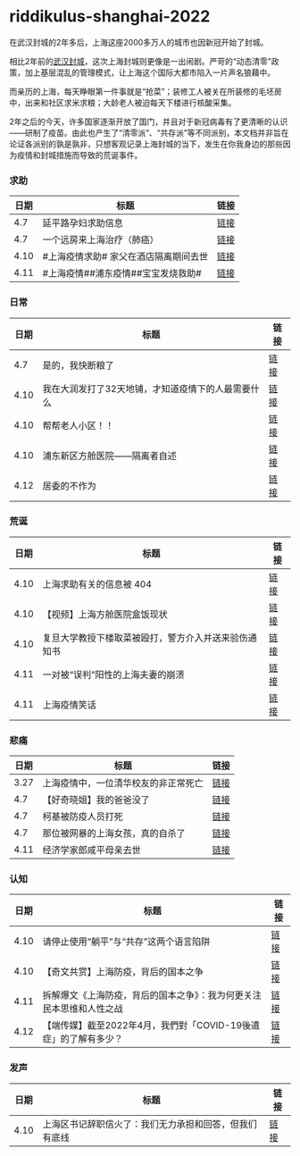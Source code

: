 # riddikulus-shanghai-2022

在武汉封城的2年多后，上海这座2000多万人的城市也因新冠开始了封城。

相比2年前的[武汉封城](https://github.com/dta0502/nCovMemory)，这次上海封城则更像是一出闹剧。严苛的“动态清零”政策，加上基层混乱的管理模式，让上海这个国际大都市陷入一片声名狼藉中。

而亲历的上海，每天睁眼第一件事就是“抢菜”；装修工人被关在所装修的毛坯房中，出来和社区求米求粮；大龄老人被迫每天下楼进行核酸采集。

2年之后的今天，许多国家逐渐开放了国门，并且对于新冠病毒有了更清晰的认识——研制了疫苗。由此也产生了“清零派”、“共存派”等不同派别，本文档并非旨在论证各派别的孰是孰非，只想客观记录上海封城的当下，发生在你我身边的那些因为疫情和封城措施而导致的荒诞事件。

### 求助

| **日期** | **标题**           | **链接**                                                                    |
|----------|--------------------|-----------------------------------------------------------------------------|
| 4.7      | 延平路孕妇求助信息 | [链接](https://github.com/R-r-riddikulus/riddikulus-shanghai-2022/issues/1) |
| 4.7      |  一个远房来上海治疗（肺癌）| [链接](https://github.com/R-r-riddikulus/riddikulus-shanghai-2022/issues/5) |
| 4.10 | #上海疫情求助# 家父在酒店隔离期间去世 | [链接](https://github.com/R-r-riddikulus/riddikulus-shanghai-2022/issues/10) |
| 4.11 | #上海疫情##浦东疫情##宝宝发烧救助# | [链接](https://github.com/R-r-riddikulus/riddikulus-shanghai-2022/issues/18) |

### 日常

| **日期** | **标题**           | **链接**                                                                    |
|----------|--------------------|-----------------------------------------------------------------------------|
| 4.7      | 是的，我快断粮了     | [链接](https://github.com/R-r-riddikulus/riddikulus-shanghai-2022/issues/6) |
| 4.10    | 我在大润发打了32天地铺，才知道疫情下的人最需要什么  | [链接](https://github.com/R-r-riddikulus/riddikulus-shanghai-2022/issues/8) |
| 4.10 | 帮帮老人小区！！ | [链接](https://github.com/R-r-riddikulus/riddikulus-shanghai-2022/issues/11) |
| 4.10 | 浦东新区方舱医院——隔离者自述 | [链接](https://github.com/R-r-riddikulus/riddikulus-shanghai-2022/issues/17) |
| 4.12 | 居委的不作为 | [链接](https://github.com/R-r-riddikulus/riddikulus-shanghai-2022/issues/22) |

### 荒诞

| **日期** | **标题**           | **链接**                                                                    |
|----------|--------------------|-----------------------------------------------------------------------------|
| 4.10 | 上海求助有关的信息被 404 | [链接](https://github.com/R-r-riddikulus/riddikulus-shanghai-2022/issues/12) |
| 4.10 | 【视频】上海方舱医院盒饭现状 | [链接](https://github.com/R-r-riddikulus/riddikulus-shanghai-2022/issues/13) |
| 4.10 | 复旦大学教授下楼取菜被殴打，警方介入并送来验伤通知书 | [链接](https://github.com/R-r-riddikulus/riddikulus-shanghai-2022/issues/16) |
| 4.11 | 一对被“误判”阳性的上海夫妻的崩溃 | [链接](https://github.com/R-r-riddikulus/riddikulus-shanghai-2022/issues/19) |
| 4.11 | 上海疫情笑话 | [链接](https://github.com/R-r-riddikulus/riddikulus-shanghai-2022/issues/20) |

### 悲痛

| **日期** | **标题**                             | **链接**                                                                    |
|----------|--------------------------------------|-----------------------------------------------------------------------------|
| 3.27     | 上海疫情中，一位清华校友的非正常死亡 | [链接](https://github.com/R-r-riddikulus/riddikulus-shanghai-2022/issues/3) |
| 4.7      | 【好奇晓姐】我的爸爸没了             | [链接](https://github.com/R-r-riddikulus/riddikulus-shanghai-2022/issues/2) |
| 4.7      | 柯基被防疫人员打死                   | [链接](https://github.com/R-r-riddikulus/riddikulus-shanghai-2022/issues/4) |
| 4.7      | 那位被网暴的上海女孩，真的自杀了      | [链接](https://github.com/R-r-riddikulus/riddikulus-shanghai-2022/issues/7) |
| 4.11      | 经济学家郎咸平母亲去世      | [链接](https://github.com/R-r-riddikulus/riddikulus-shanghai-2022/issues/24) |

### 认知

| **日期** | **标题**                             | **链接**                                                                    |
|----------|--------------------------------------|-----------------------------------------------------------------------------|
| 4.10  | 请停止使用“躺平”与“共存”这两个语言陷阱 | [链接](https://github.com/R-r-riddikulus/riddikulus-shanghai-2022/issues/9) |
| 4.10  | 【奇文共赏】上海防疫，背后的国本之争 | [链接](https://github.com/R-r-riddikulus/riddikulus-shanghai-2022/issues/15) |
| 4.11 | 拆解爆文《上海防疫，背后的国本之争》：我为何更关注民本思维和人性之战 | [链接](https://github.com/R-r-riddikulus/riddikulus-shanghai-2022/issues/21) |
| 4.12 | 【端传媒】截至2022年4月，我們對「COVID-19後遺症」的了解有多少？ | [链接](https://github.com/R-r-riddikulus/riddikulus-shanghai-2022/issues/25) |

### 发声

| **日期** | **标题**                             | **链接**                                                                    |
|----------|--------------------------------------|-----------------------------------------------------------------------------|
| 4.10  | 上海区书记辞职信火了：我们无力承担和回答，但我们有底线 | [链接](https://github.com/R-r-riddikulus/riddikulus-shanghai-2022/issues/14) |
